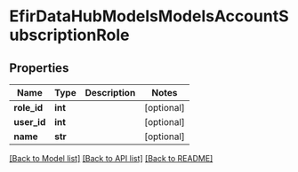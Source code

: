 # EfirDataHubModelsModelsAccountSubscriptionRole

## Properties
Name | Type | Description | Notes
------------ | ------------- | ------------- | -------------
**role_id** | **int** |  | [optional] 
**user_id** | **int** |  | [optional] 
**name** | **str** |  | [optional] 

[[Back to Model list]](../README.md#documentation-for-models) [[Back to API list]](../README.md#documentation-for-api-endpoints) [[Back to README]](../README.md)

